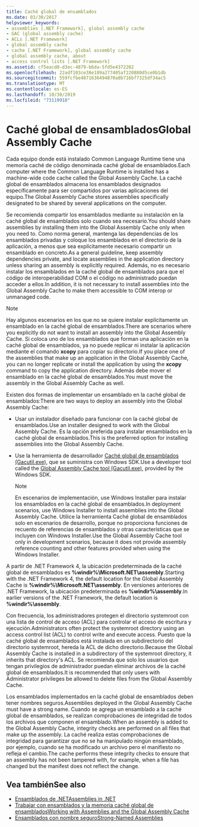 ```yaml
---
title: Caché global de ensamblados
ms.date: 03/30/2017
helpviewer_keywords:
- assemblies [.NET Framework], global assembly cache
- GAC (global assembly cache)
- ACLs [.NET Framework]
- global assembly cache
- cache [.NET Framework], global assembly cache
- global assembly cache, about
- access control lists [.NET Framework]
ms.assetid: cf5eacd0-d3ec-4879-b6da-5fd5e4372202
ms.openlocfilehash: 22adf103ce38e189a277405af220880d5ce0b1db
ms.sourcegitcommit: 559fcfbe4871636494870a8b716bf7325df34ac5
ms.translationtype: MT
ms.contentlocale: es-ES
ms.lasthandoff: 10/30/2019
ms.locfileid: "73119918"
---
```

# <a name="global-assembly-cache"></a><span data-ttu-id="ebf73-102">Caché global de ensamblados</span><span class="sxs-lookup"><span data-stu-id="ebf73-102">Global Assembly Cache</span></span>
<span data-ttu-id="ebf73-103">Cada equipo donde está instalado Common Language Runtime tiene una memoria caché de código denominada caché global de ensamblados.</span><span class="sxs-lookup"><span data-stu-id="ebf73-103">Each computer where the Common Language Runtime is installed has a machine-wide code cache called the Global Assembly Cache.</span></span> <span data-ttu-id="ebf73-104">La caché global de ensamblados almacena los ensamblados designados específicamente para ser compartidos por varias aplicaciones del equipo.</span><span class="sxs-lookup"><span data-stu-id="ebf73-104">The Global Assembly Cache stores assemblies specifically designated to be shared by several applications on the computer.</span></span>  
  
 <span data-ttu-id="ebf73-105">Se recomienda compartir los ensamblados mediante su instalación en la caché global de ensamblados solo cuando sea necesario.</span><span class="sxs-lookup"><span data-stu-id="ebf73-105">You should share assemblies by installing them into the Global Assembly Cache only when you need to.</span></span> <span data-ttu-id="ebf73-106">Como norma general, mantenga las dependencias de los ensamblados privadas y coloque los ensamblados en el directorio de la aplicación, a menos que sea explícitamente necesario compartir un ensamblado en concreto.</span><span class="sxs-lookup"><span data-stu-id="ebf73-106">As a general guideline, keep assembly dependencies private, and locate assemblies in the application directory unless sharing an assembly is explicitly required.</span></span> <span data-ttu-id="ebf73-107">Además, no es necesario instalar los ensamblados en la caché global de ensamblados para que el código de interoperabilidad COM o el código no administrado puedan acceder a ellos.</span><span class="sxs-lookup"><span data-stu-id="ebf73-107">In addition, it is not necessary to install assemblies into the Global Assembly Cache to make them accessible to COM interop or unmanaged code.</span></span>  
  
> [!NOTE]
> <span data-ttu-id="ebf73-108">Hay algunos escenarios en los que no se quiere instalar explícitamente un ensamblado en la caché global de ensamblados.</span><span class="sxs-lookup"><span data-stu-id="ebf73-108">There are scenarios where you explicitly do not want to install an assembly into the Global Assembly Cache.</span></span> <span data-ttu-id="ebf73-109">Si coloca uno de los ensamblados que forman una aplicación en la caché global de ensamblados, ya no puede replicar ni instalar la aplicación mediante el comando **xcopy** para copiar su directorio.</span><span class="sxs-lookup"><span data-stu-id="ebf73-109">If you place one of the assemblies that make up an application in the Global Assembly Cache, you can no longer replicate or install the application by using the **xcopy** command to copy the application directory.</span></span> <span data-ttu-id="ebf73-110">Además debe mover el ensamblado en la caché global de ensamblados.</span><span class="sxs-lookup"><span data-stu-id="ebf73-110">You must move the assembly in the Global Assembly Cache as well.</span></span>  
  
 <span data-ttu-id="ebf73-111">Existen dos formas de implementar un ensamblado en la caché global de ensamblados:</span><span class="sxs-lookup"><span data-stu-id="ebf73-111">There are two ways to deploy an assembly into the Global Assembly Cache:</span></span>  
  
- <span data-ttu-id="ebf73-112">Usar un instalador diseñado para funcionar con la caché global de ensamblados.</span><span class="sxs-lookup"><span data-stu-id="ebf73-112">Use an installer designed to work with the Global Assembly Cache.</span></span> <span data-ttu-id="ebf73-113">Es la opción preferida para instalar ensamblados en la caché global de ensamblados.</span><span class="sxs-lookup"><span data-stu-id="ebf73-113">This is the preferred option for installing assemblies into the Global Assembly Cache.</span></span>  
  
- <span data-ttu-id="ebf73-114">Use la herramienta de desarrollador [Caché global de ensamblados (Gacutil.exe)](../tools/gacutil-exe-gac-tool.md), que se suministra con Windows SDK.</span><span class="sxs-lookup"><span data-stu-id="ebf73-114">Use a developer tool called the [Global Assembly Cache tool (Gacutil.exe)](../tools/gacutil-exe-gac-tool.md), provided by the Windows SDK.</span></span>  
  
    > [!NOTE]
    > <span data-ttu-id="ebf73-115">En escenarios de implementación, use Windows Installer para instalar los ensamblados en la caché global de ensamblados.</span><span class="sxs-lookup"><span data-stu-id="ebf73-115">In deployment scenarios, use Windows Installer to install assemblies into the Global Assembly Cache.</span></span> <span data-ttu-id="ebf73-116">Utilice la herramienta Caché global de ensamblados solo en escenarios de desarrollo, porque no proporciona funciones de recuento de referencias de ensamblados y otras características que se incluyen con Windows Installer.</span><span class="sxs-lookup"><span data-stu-id="ebf73-116">Use the Global Assembly Cache tool only in development scenarios, because it does not provide assembly reference counting and other features provided when using the Windows Installer.</span></span>  
  
 <span data-ttu-id="ebf73-117">A partir de .NET Framework 4, la ubicación predeterminada de la caché global de ensamblados es **%windir%\Microsoft.NET\assembly**.</span><span class="sxs-lookup"><span data-stu-id="ebf73-117">Starting with the .NET Framework 4, the default location for the Global Assembly Cache is **%windir%\Microsoft.NET\assembly**.</span></span> <span data-ttu-id="ebf73-118">En versiones anteriores de .NET Framework, la ubicación predeterminada es **%windir%\assembly**.</span><span class="sxs-lookup"><span data-stu-id="ebf73-118">In earlier versions of the .NET Framework, the default location is **%windir%\assembly**.</span></span>  
  
 <span data-ttu-id="ebf73-119">Con frecuencia, los administradores protegen el directorio systemroot con una lista de control de acceso (ACL) para controlar el acceso de escritura y ejecución.</span><span class="sxs-lookup"><span data-stu-id="ebf73-119">Administrators often protect the systemroot directory using an access control list (ACL) to control write and execute access.</span></span> <span data-ttu-id="ebf73-120">Puesto que la caché global de ensamblados está instalada en un subdirectorio del directorio systemroot, hereda la ACL de dicho directorio.</span><span class="sxs-lookup"><span data-stu-id="ebf73-120">Because the Global Assembly Cache is installed in a subdirectory of the systemroot directory, it inherits that directory's ACL.</span></span> <span data-ttu-id="ebf73-121">Se recomienda que solo los usuarios que tengan privilegios de administrador puedan eliminar archivos de la caché global de ensamblados.</span><span class="sxs-lookup"><span data-stu-id="ebf73-121">It is recommended that only users with Administrator privileges be allowed to delete files from the Global Assembly Cache.</span></span>  
  
 <span data-ttu-id="ebf73-122">Los ensamblados implementados en la caché global de ensamblados deben tener nombres seguros.</span><span class="sxs-lookup"><span data-stu-id="ebf73-122">Assemblies deployed in the Global Assembly Cache must have a strong name.</span></span> <span data-ttu-id="ebf73-123">Cuando se agrega un ensamblado a la caché global de ensamblados, se realizan comprobaciones de integridad de todos los archivos que componen el ensamblado.</span><span class="sxs-lookup"><span data-stu-id="ebf73-123">When an assembly is added to the Global Assembly Cache, integrity checks are performed on all files that make up the assembly.</span></span> <span data-ttu-id="ebf73-124">La caché realiza estas comprobaciones de integridad para garantizar que no se ha manipulado ningún ensamblado, por ejemplo, cuando se ha modificado un archivo pero el manifiesto no refleja el cambio.</span><span class="sxs-lookup"><span data-stu-id="ebf73-124">The cache performs these integrity checks to ensure that an assembly has not been tampered with, for example, when a file has changed but the manifest does not reflect the change.</span></span>  
  
## <a name="see-also"></a><span data-ttu-id="ebf73-125">Vea también</span><span class="sxs-lookup"><span data-stu-id="ebf73-125">See also</span></span>

- [<span data-ttu-id="ebf73-126">Ensamblados de .NET</span><span class="sxs-lookup"><span data-stu-id="ebf73-126">Assemblies in .NET</span></span>](../../standard/assembly/index.md)
- [<span data-ttu-id="ebf73-127">Trabajar con ensamblados y la memoria caché global de ensamblados</span><span class="sxs-lookup"><span data-stu-id="ebf73-127">Working with Assemblies and the Global Assembly Cache</span></span>](working-with-assemblies-and-the-gac.md)
- [<span data-ttu-id="ebf73-128">Ensamblados con nombre seguro</span><span class="sxs-lookup"><span data-stu-id="ebf73-128">Strong-Named Assemblies</span></span>](../../standard/assembly/strong-named.md)

